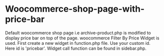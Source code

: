 # Woocommerce-shop-page-with-price-bar
Default woocommerce shop page i.e archive-product.php is modified to display price bar on top of the page.
woocommerce Filter By Price Widget is used. 
First create a new widget in function.php file. Use your custom id. Here id is 'pricebar'.
Widget call function can be found in sidebar.php.
